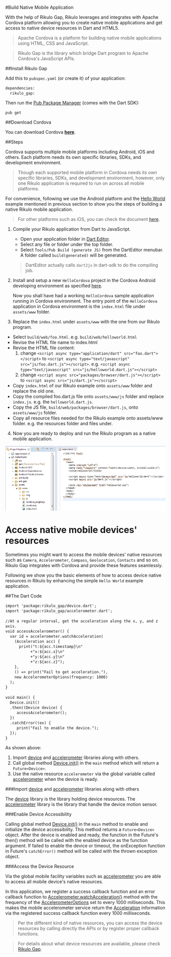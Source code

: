 #Build Native Mobile Application

With the help of Rikulo Gap, Rikulo leverages and integrates with Apache Cordova platform allowing you to create native mobile applications and get access to native device resources in Dart and HTML5.

>Apache Cordova is a platform for building native mobile applications using HTML, CSS and JavaScript.

>Rikulo Gap is the library which bridge Dart program to Apache Cordova's JavaScript APIs.

##Install Rikulo Gap

Add this to `pubspec.yaml` (or create it) of your application:

    dependencies:
      rikulo_gap:

Then run the [Pub Package Manager](http://pub.dartlang.org/doc) (comes with the Dart SDK):

    pub get

##Download Cordova

You can download Cordova **[here](http://cordova.apache.org/docs/en/3.5.0//guide_cli_index.md.html#The%20Command-Line%20Interface)**.

##Steps

Cordova supports multiple mobile platforms including Android, iOS and others. Each platform needs its own specific libraries, SDKs, and development environment.

>Though each supported mobile platform in Cordova needs its own specific libraries, SDKs, and development environment, however, only one Rikulo application is required to run on across all mobile platforms.

For convenience, following we use the Android platform and the [Hello World](Hello_World.md) example mentioned in previous section to show you the steps of building a native Rikulo mobile application.
>For other platforms such as iOS, you can check the document [here](http://cordova.apache.org/docs/en/3.5.0/guide_platforms_index.md.html#Platform%20Guides).

1. Compile your Rikulo application from Dart to JavaScript. 
	* Open your application folder in [Dart Editor](http://www.dartlang.org/docs/editor/).
	* Select any file or folder under the top folder.
	* Select `Tools/Pub Build (generate JS)` from the DartEditor menubar. A folder called `build(generated)` will be generated.

	>DartEditor actually calls `dart2js` in dart-sdk to do the compiling job.

2. Install and setup a new `HelloCordova` project in the Cordova Android developing environment as specified [here](http://cordova.apache.org/docs/en/3.5.0/guide_platforms_android_index.md.html#Android%20Platform%20Guide).

	Now you shall have had a working `HelloCordova` sample application running in Cordova environment. The entry point of the `HelloCordova` application in Cordova environment is the `index.html` file under `assets/www` folder.

3. Replace the `index.html` under `assets/www` with the one from our Rikulo program.
  * Select `build/web/foo.html`. e.g. `build/web/helloworld.html`
  * Revise the HTML file name to index.html
  * Revise the HTML file content: 
    1. change `<script async type="application/dart" src="foo.dart"></script>` to `<script async type="text/javascript" src="js/foo.dart.js"></script>`. e.g. `<script async type="text/javascript" src="js/helloworld.dart.js"></script>`
    2. change `<script async src="packages/browser/dart.js"></script>` to `<script async src="js/dart.js"></script>`
  * Copy `index.html` of our Rikulo example onto `assets/www` folder and replace the old one.
  * Copy the compiled foo.dart.js file onto `assets/www/js` folder and replace `index.js`. e.g. the `helloworld.dart.js`.
  * Copy the JS file, `build/web/packages/browser/dart.js`, onto `assets/www/js` folder.
  * Copy all resource files needed for the Rikulo example onto assets/www folder. e.g. the resources folder and files under.

4. Now you are ready to deploy and run the Rikulo program as a native mobile application.

![Cordova Android Development Environment](cordova-env.png?raw=true)

# Access native mobile devices' resources
Sometimes you might want to access the mobile devices' native resources such as `Camera`, `Accelerometer`, `Compass`, `Geolocation`, `Contacts` and so on. Rikulo Gap integrates with Cordova and provide these features seamlessly.

Following we show you the basic elements of how to access device native resources in Rikulo by enhancing the simple `Hello World` example application.

##The Dart Code

    import 'package:rikulo_gap/device.dart';
    import 'package:rikulo_gap/accelerometer.dart';
    
    //At a regular interval, get the acceleration along the x, y, and z axis.
    void accessAccelerometer() {
      var id = accelerometer.watchAcceleration(
        (Acceleration acc) {
          print("t:${acc.timestamp}\n"
               +"x:${acc.x}\n"
               +"y:${acc.y}\n"
               +"z:${acc.z}");
        },
        () => print("Fail to get acceleration."),
        new AccelerometerOptions(frequency: 1000)
      );
    }
    
    void main() {
      Device.init()
      .then((Device device) {
         accessAccelerometer();
      })
      .catchError((ex) {
         print("Fail to enable the device.");
      });
    }

As shown above:

1. Import [device](gap:) and [accelerometer](gap:) libraries along with others.
2. Call global method [Device.init()](gap:device) in the `main` method which will return a `Future<Device>`.
3. Use the native resource `accelerometer` via the global variable called [accelerometer](gap:accelerometer) when the device is ready.

###Import [device](gap:) and [accelerometer](gap:) libraries along with others

The [device](gap:) library is the library holding device resources.
The [accelerometer](gap:) library is the library that handle the device motion sensor.

###Enable Device Accessibility

Calling global method [Device.init()](gap:device) in the `main` method to enable and initialize the device accessibility. This method returns a `Future<Device>` object. After the device is enabled and ready, the function in the Future's then() method will be called with the enabled device as the function argument. If failed to enable the device or timeout, the onException function in Future's `catchError()` method will be called with the thrown exception object.

###Access the Device Resource

Via the global mobile facility variables such as [accelerometer](gap:accelerometer) you are able to access all mobile device's native resources. 

In this application, we register a success callback function and an error callback function to [Accelerometer.watchAcceleration()](gap:accelerometer) method with the frequency of the [AccelerometerOptions](gap:accelerometer) set to every 1000 milliseconds. This makes the mobile accelerometer service return the [Acceleration](gap:accelerometer) information via the registered success callback function every 1000 milliseconds.

>Per the different kind of native resources, you can access the device resources by calling directly the APIs or by register proper callback functions.

>For details about what device resources are available, please check [Rikulo Gap](../Rikulo_Gap/index.md).